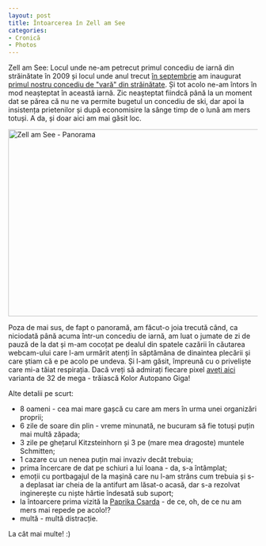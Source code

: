 ```yaml
---
layout: post
title: Întoarcerea în Zell am See
categories:
- Cronică
- Photos
---
```

Zell am See: Locul unde ne-am petrecut primul concediu de iarnă din străinătate în 2009 și locul unde anul trecut <a title="Then vs. Now" href="http://www.rusiczki.net/2014/08/31/then-vs-now/">în septembrie</a> am inaugurat <a title="Concediu de vară – Cum am ajuns" href="http://www.rusiczki.net/2014/09/08/concediu-de-vara-cum-am-ajuns/">primul nostru concediu de "vară" din străinătate</a>. Și tot acolo ne-am întors în mod neașteptat în această iarnă. Zic neașteptat fiindcă până la un moment dat se părea că nu ne va permite bugetul un concediu de ski, dar apoi la insistența prietenilor și după economisire la sânge timp de o lună am mers totuși. A da, și doar aici am mai găsit loc.

<a href="http://www.rusiczki.net/wp-content/uploads/2014/11/Zell-am-See-panorama-resized.jpg"><img class="alignnone size-medium wp-image-4967" src="http://www.rusiczki.net/wp-content/uploads/2014/11/Zell-am-See-panorama-resized-980x377.jpg" alt="Zell am See - Panorama" width="980" height="377" /></a>

Poza de mai sus, de fapt o panoramă, am făcut-o joia trecută când, ca niciodată până acuma într-un concediu de iarnă, am luat o jumate de zi de pauză de la dat și m-am cocoțat pe dealul din spatele cazării în căutarea webcam-ului care l-am urmărit atenți în săptămâna de dinaintea plecării și care știam că e pe acolo pe undeva. Și l-am găsit, împreună cu o priveliște care mi-a tăiat respirația. Dacă vreți să admirați fiecare pixel <a href="http://rusiczki.net/big-files/Zell-am-See-panorama.jpg">aveți aici</a> varianta de 32 de mega - trăiască Kolor Autopano Giga!

Alte detalii pe scurt:

- 8 oameni - cea mai mare gașcă cu care am mers în urma unei organizări proprii;
- 6 zile de soare din plin - vreme minunată, ne bucuram să fie totuși puțin mai multă zăpada;
- 3 zile pe ghețarul Kitzsteinhorn și 3 pe (mare mea dragoste) muntele Schmitten;
- 1 cazare cu un nenea puțin mai invaziv decât trebuia;
- prima încercare de dat pe schiuri a lui Ioana - da, s-a întâmplat;
- emoții cu portbagajul de la mașină care nu l-am strâns cum trebuia și s-a deplasat iar cheia de la antifurt am lăsat-o acasă, dar s-a rezolvat inginerește cu niște hârtie îndesată sub suport;
- la întoarcere prima vizită la <a href="http://paprikacsarda.hu/">Paprika Csarda</a> - de ce, oh, de ce nu am mers mai repede pe acolo!?
- multă - multă distracție.

La cât mai multe! :)